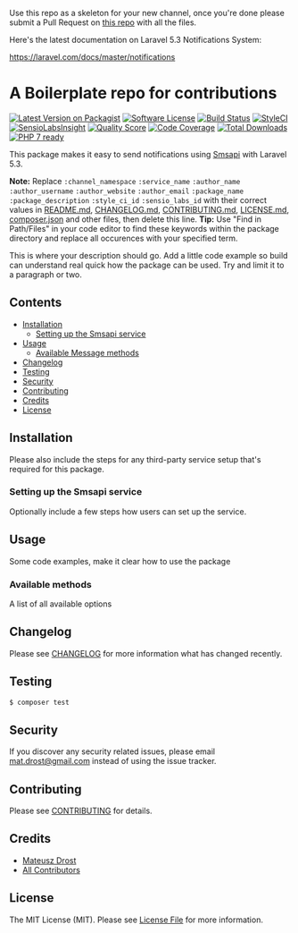 Use this repo as a skeleton for your new channel, once you're done please submit a Pull Request on [this repo](https://github.com/laravel-notification-channels/new-channels) with all the files.

Here's the latest documentation on Laravel 5.3 Notifications System:

https://laravel.com/docs/master/notifications

# A Boilerplate repo for contributions

[![Latest Version on Packagist](https://img.shields.io/packagist/v/mdrost/laravel-notification-channels-smsapi.svg)](https://packagist.org/packages/mdrost/laravel-notification-channels-smsapi)
[![Software License](https://img.shields.io/badge/license-MIT-brightgreen.svg)](LICENSE.md)
[![Build Status](https://img.shields.io/travis/mdrost/laravel-notification-channels-smsapi/master.svg)](https://travis-ci.org/mdrost/laravel-notification-channels-smsapi)
[![StyleCI](https://styleci.io/repos/87848457/shield)](https://styleci.io/repos/87848457)
[![SensioLabsInsight](https://img.shields.io/sensiolabs/i/18cfad29-20b9-46c2-90d8-57576079a58a.svg)](https://insight.sensiolabs.com/projects/18cfad29-20b9-46c2-90d8-57576079a58a)
[![Quality Score](https://img.shields.io/scrutinizer/g/mdrost/laravel-notification-channels-smsapi.svg)](https://scrutinizer-ci.com/g/mdrost/laravel-notification-channels-smsapi)
[![Code Coverage](https://scrutinizer-ci.com/g/mdrost/laravel-notification-channels-smsapi/badges/coverage.png?b=master)](https://scrutinizer-ci.com/g/mdrost/laravel-notification-channels-smsapi/?branch=master)
[![Total Downloads](https://img.shields.io/packagist/dt/mdrost/laravel-notification-channels-smsapi.svg)](https://packagist.org/packages/mdrost/laravel-notification-channels-smsapi)
[![PHP 7 ready](http://php7ready.timesplinter.ch/mdrost/laravel-notification-channels-smsapi/badge.svg)](https://travis-ci.org/mdrost/laravel-notification-channels-smsapi)

This package makes it easy to send notifications using [Smsapi](https://www.smsapi.pl/) with Laravel 5.3.

**Note:** Replace ```:channel_namespace``` ```:service_name``` ```:author_name``` ```:author_username``` ```:author_website``` ```:author_email``` ```:package_name``` ```:package_description``` ```:style_ci_id``` ```:sensio_labs_id``` with their correct values in [README.md](README.md), [CHANGELOG.md](CHANGELOG.md), [CONTRIBUTING.md](CONTRIBUTING.md), [LICENSE.md](LICENSE.md), [composer.json](composer.json) and other files, then delete this line.
**Tip:** Use "Find in Path/Files" in your code editor to find these keywords within the package directory and replace all occurences with your specified term.

This is where your description should go. Add a little code example so build can understand real quick how the package can be used. Try and limit it to a paragraph or two.



## Contents

- [Installation](#installation)
	- [Setting up the Smsapi service](#setting-up-the-smsapi-service)
- [Usage](#usage)
	- [Available Message methods](#available-message-methods)
- [Changelog](#changelog)
- [Testing](#testing)
- [Security](#security)
- [Contributing](#contributing)
- [Credits](#credits)
- [License](#license)


## Installation

Please also include the steps for any third-party service setup that's required for this package.

### Setting up the Smsapi service

Optionally include a few steps how users can set up the service.

## Usage

Some code examples, make it clear how to use the package

### Available methods

A list of all available options

## Changelog

Please see [CHANGELOG](CHANGELOG.md) for more information what has changed recently.

## Testing

``` bash
$ composer test
```

## Security

If you discover any security related issues, please email mat.drost@gmail.com instead of using the issue tracker.

## Contributing

Please see [CONTRIBUTING](CONTRIBUTING.md) for details.

## Credits

- [Mateusz Drost](https://github.com/mdrost)
- [All Contributors](../../contributors)

## License

The MIT License (MIT). Please see [License File](LICENSE.md) for more information.
